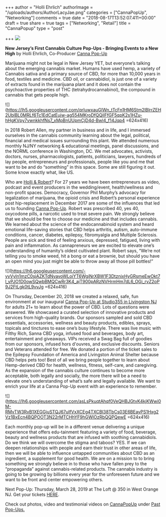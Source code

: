 +++
author = "Holli Ehrlich"
authorImage = "/uploads/authors/AuthorLacyJae.png"
categories = ["CannaPopUp", "Networking"]
comments = true
date = "2018-08-17T13:52:07.411+00:00"
draft = true
share = true
tags = ["Networking", "Retail"]
title = "CannaPopup"
type = "post"

+++
![](/uploads/CannapopuplogowithBest.png)

**New Jersey’s First Cannabis Culture Pop-Ups - Bringing Events to a New High** by Holli Ehrlich, Co-Producer [Canna Pop-Up](https://cannapopup.com/)

Marijuana might not be legal in New Jersey YET, but everyone’s talking about the emerging cannabis market. Humans have used hemp, a variety of Cannabis sativa and a primary source of CBD, for more than 10,000 years in food, textiles and medicine. CBD oil, or cannabidiol, is just one of a variety of extracts found in the marijuana plant and it does not contain the psychoactive properties of THC (tetrahydrocannabinol), the compound in cannabis that gets people high.

![](https://lh5.googleusercontent.com/qrIuwxauGIWn_tTcFn1HM6Stm2lBlrrZEH2UblBL0MRLf6Tc1EdCatEujw-ag554MKroDfQQilFfGF5qpK2s1HZu-hHgKVpy7vwnkkhfNs7_xMpBnUUpmCjD4d-Bwl4_f14Jqp4 =624x416)

In 2018 Robert Allen, my partner in business and in life, and I immersed ourselves in the cannabis community learning about the legal, political, financial and medical issues surrounding this plant. We attended numerous monthly NJ/NY networking & educational meetings, panel discussions, and the NORML conference in Washington, DC. We met advocates, activists, doctors, nurses, pharmacologists, patients, politicians, lawyers, hundreds of lay people, entrepreneurs and professionals, people like you and me that want to be and do “something” in this space. Some are still figuring it out. Some know exactly what, like US.

Who are [Holli & Robert](https://cannapopup.com/who-we-are/)? For 27 years we have been entrepreneurs as video, podcast and event producers in the wedding/event, health/wellness and non-profit spaces. Democracy, Governor Phil Murphy’s advocacy for legalization of marijuana, the opioid crisis and Robert’s personal experience post hip-replacement in December 2017 are some of the influences that led us to founding [Canna Pop-Up](https://cannapopup.com/). Robert was prescribed 40, yes 40, oxycodone pills, a narcotic used to treat severe pain. We strongly believe that we should be free to choose our medicine and that includes cannabis. We learned about the science of the endocannabinoid system and heard emotional life-saving stories that CBD helps arthritis, autism, auto-immune conditions, cancer, diabetes, epilepsy, fibromyalgia and Multiple Sclerosis. People are sick and tired of feeling anxious, depressed, fatigued, living with pain and inflammation. As cannapreneurs we are excited to elevate one’s understanding of humanity’s oldest cultivated plant. Robert says, “We’re not telling you to smoke weed, hit a bong or eat a brownie, but should you have an open mind you just might be able to throw away all those pill bottles!”

![](https://lh6.googleusercontent.com/-vyVyln1mzC0sjAZKTdNvavoWLoiYT6WgiNrXBW1F3DtznixHyGRsmeEwOkt7I_yPJO1D0owSQwbBMQCwRr3K4_ajT900pARzNVHrmHm7dL6_OGi_rvZ2oP9J2FtLgk0tL9vvJg =624x416)

On Thursday, December 20, 2018 we created a relaxed, safe, fun environment at our inaugural [Canna Pop-Up at Studio355 in Livingston NJ](https://cannapopup.com/cannabis-culture-cbd-pop-up-livingston-new-jersey/) for adults 21+ to learn about the power of CBD. Lots of questions were answered. We showcased a curated selection of innovative products and services from high-quality brands. Our sponsors sampled and sold CBD essentials, accessories, wellness and beauty products, edibles, sprays, topicals and tinctures to ease one’s busy lifestyle. There was live music with Filthy Rich, Sanna CBD yoga, infused food and beverages, body art, entertainment and giveaways. VIPs received a Swag Bag full of goodies from our sponsors, infused hors d'ouvres, and exclusive discounts. Seniors and Veterans attended for free. We donated a portion of the ticket sales to the Epilepsy Foundation of America and Livingston Animal Shelter because CBD helps pets too! Best of all we bring people together to learn about Hemp-derived CBD for health, wellness, fitness, self-care, and caregiving. As the expansion of the cannabis culture continues to become more acceptable, both legally and socially, the more there will be a need to elevate one’s understanding of what’s safe and legally available. We want to enrich your life at a Canna Pop-Up event with an experience to remember.

![](https://lh6.googleusercontent.com/asLsPkuqtAhqf0VeQHBJGtvK4kjKWwi0M-RMvTW3RvB1XEGGjuSTQJ67uIfVxXCEg4TXCBl38TbCs03E6BEayPS1Hxg2Vz1BxEcn4BQPOOT3N22rMTCHhYF9hGWlOzRbQQPQewE =624x416)

Each monthly pop-up will be in a different venue delivering a unique experience that offers edu-tainment featuring a variety of food, beverage, beauty and wellness products that are infused with soothing cannabidiols. Do we think we will overcome the stigma and taboos? YES. If we can deepen relationships with people and earn their trust in other areas of life, then we will be able to influence untapped communities about CBD as an ingredient, a supplement for good health. We are on a mission to to bring something we strongly believe in to those who have fallen prey to the “propaganda” against cannabis-related products. The cannabis industry is going to be growing by billions every year for the unforeseen future and we want to be front and center empowering others.

Next Pop-Up: Thursday, March 28, 2019 at The Loft @ 350 in West Orange NJ. Get your tickets [HERE](https://cannapopup.com/canna-pop-up-the-loft-350/).

Check out photos, video and testimonial videos on [CannaPopUp](https://cannapopup.com/) under [Past Pop-Ups.](https://cannapopup.com/past-pop-ups/)